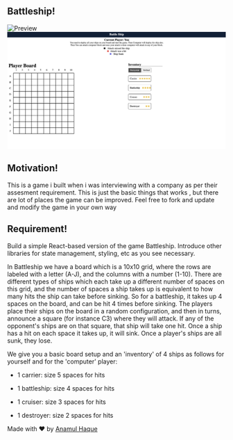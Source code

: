## Battleship!

![Preview](./public/assets/images/git/main.png)
![Preview](./public/assets/images/git/game.png)

## Motivation!

This is a game i built when i was interviewing with a company as per their assesment requirement. This is just the basic things that works , but there are lot of places the game can be improved. Feel free to fork and update and modify the game in your own way

## Requirement!

Build a simple React-based version of the game Battleship. Introduce other libraries for state management, styling, etc as you see necessary.

In Battleship we have a board which is a 10x10 grid, where the rows are labeled with a letter (A-J), and the columns with a number (1-10). There are different types of ships which each take up a different number of spaces on this grid, and the number of spaces a ship takes up is equivalent to how many hits the ship can take before sinking. So for a battleship, it takes up 4 spaces on the board, and can be hit 4 times before sinking. The players place their ships on the board in a random configuration, and then in turns, announce a square (for instance C3) where they will attack. If any of the opponent's ships are on that square, that ship will take one hit. Once a ship has a hit on each space it takes up, it will sink. Once a player's ships are all sunk, they lose.

We give you a basic board setup and an 'inventory' of 4 ships as follows for yourself and for the 'computer' player:

- 1 carrier: size 5 spaces for hits

- 1 battleship: size 4 spaces for hits

- 1 cruiser: size 3 spaces for hits

- 1 destroyer: size 2 spaces for hits

Made with ♥ by [Anamul Haque](https://twitter.com/ishraqe_manjur)
